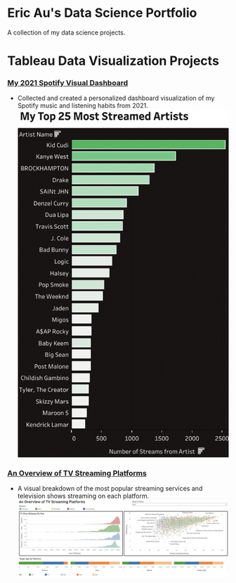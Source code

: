 # Eric Au's Data Science Portfolio
A collection of my data science projects. 


# Tableau Data Visualization Projects
### [My 2021 Spotify Visual Dashboard](https://public.tableau.com/views/My2021SpotifyVisualDashboard/SpotifyDashboard?:language=en-US&:display_count=n&:origin=viz_share_link)
* Collected and created a personalized dashboard visualization of my Spotify music and listening habits from 2021.
![](https://github.com/eric8395/Eric_Portfolio/blob/main/images/Screen%20Shot%202021-12-26%20at%205.11.22%20PM.png)

### [An Overview of TV Streaming Platforms](https://public.tableau.com/app/profile/eric8519/viz/AnOverviewOfTVStreamingPlatforms/Overview)
* A visual breakdown of the most popular streaming services and television shows streaming on each platform.
![](https://github.com/eric8395/Eric_Portfolio/blob/main/images/Screen%20Shot%202021-12-26%20at%205.26.50%20PM.png)


